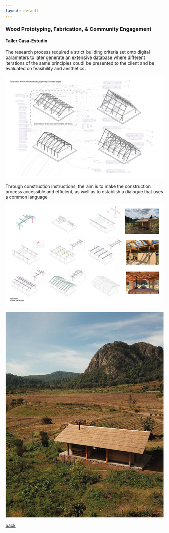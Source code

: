 ```yaml
---
layout: default
---
```


### Wood Prototyping, Fabrication, & Community Engagement
#### Taller Casa-Estudio 

The research process required a strict building criteria set onto digital parameters to later generate an extensive database where different iterations of the same principles coudl be presented to the client and be evaluated on feasibility and aesthetics.

![image](assets/img/casa-estudio/240925_PF_MADE_1.jpg)

Through construction instructions, the aim is to make the construction process accessible and efficient, as well as to establish a dialogue that uses a common language

![image](assets/img/casa-estudio/240925_PF_MADE.jpg)

![image](assets/img/casa-estudio/240925_PF_MADE7.jpg)

[back](./)
